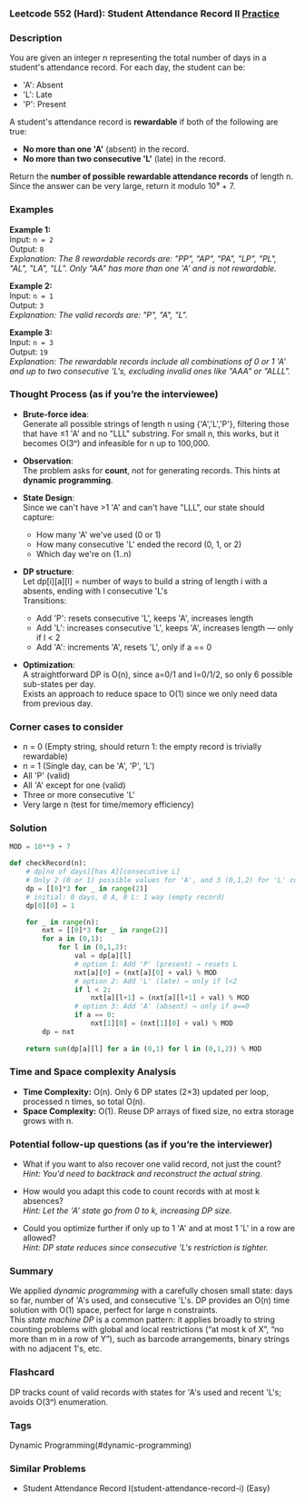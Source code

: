 ### Leetcode 552 (Hard): Student Attendance Record II [Practice](https://leetcode.com/problems/student-attendance-record-ii)

### Description  
You are given an integer n representing the total number of days in a student's attendance record. For each day, the student can be:
- 'A': Absent
- 'L': Late
- 'P': Present

A student's attendance record is **rewardable** if both of the following are true:
- **No more than one 'A'** (absent) in the record.
- **No more than two consecutive 'L'** (late) in the record.

Return the **number of possible rewardable attendance records** of length n. Since the answer can be very large, return it modulo 10⁹ + 7.

### Examples  

**Example 1:**  
Input: `n = 2`  
Output: `8`  
*Explanation: The 8 rewardable records are: "PP", "AP", "PA", "LP", "PL", "AL", "LA", "LL". Only "AA" has more than one 'A' and is not rewardable.*

**Example 2:**  
Input: `n = 1`  
Output: `3`  
*Explanation: The valid records are: "P", "A", "L".*

**Example 3:**  
Input: `n = 3`  
Output: `19`  
*Explanation: The rewardable records include all combinations of 0 or 1 'A' and up to two consecutive 'L's, excluding invalid ones like "AAA" or "ALLL".*

### Thought Process (as if you’re the interviewee)  
- **Brute-force idea**:  
  Generate all possible strings of length n using {'A','L','P'}, filtering those that have ≤1 'A' and no "LLL" substring. For small n, this works, but it becomes O(3ⁿ) and infeasible for n up to 100,000.

- **Observation**:  
  The problem asks for **count**, not for generating records. This hints at **dynamic programming**.

- **State Design**:  
  Since we can't have >1 'A' and can't have "LLL", our state should capture:
  - How many 'A' we've used (0 or 1)
  - How many consecutive 'L' ended the record (0, 1, or 2)
  - Which day we're on (1..n)

- **DP structure**:  
  Let dp[i][a][l] = number of ways to build a string of length i with a absents, ending with l consecutive 'L's  
  Transitions:
  - Add 'P': resets consecutive 'L', keeps 'A', increases length
  - Add 'L': increases consecutive 'L', keeps 'A', increases length — only if l < 2
  - Add 'A': increments 'A', resets 'L', only if a == 0

- **Optimization**:  
  A straightforward DP is O(n), since a=0/1 and l=0/1/2, so only 6 possible sub-states per day.  
  Exists an approach to reduce space to O(1) since we only need data from previous day.

### Corner cases to consider  
- n = 0 (Empty string, should return 1: the empty record is trivially rewardable)
- n = 1 (Single day, can be 'A', 'P', 'L')
- All 'P' (valid)
- All 'A' except for one (valid)
- Three or more consecutive 'L'
- Very large n (test for time/memory efficiency)

### Solution

```python
MOD = 10**9 + 7

def checkRecord(n):
    # dp[no of days][has A][consecutive L]
    # Only 2 (0 or 1) possible values for 'A', and 3 (0,1,2) for 'L' count
    dp = [[0]*3 for _ in range(2)]
    # initial: 0 days, 0 A, 0 L: 1 way (empty record)
    dp[0][0] = 1

    for _ in range(n):
        nxt = [[0]*3 for _ in range(2)]
        for a in (0,1):
            for l in (0,1,2):
                val = dp[a][l]
                # option 1: Add 'P' (present) → resets L
                nxt[a][0] = (nxt[a][0] + val) % MOD
                # option 2: Add 'L' (late) → only if l<2
                if l < 2:
                    nxt[a][l+1] = (nxt[a][l+1] + val) % MOD
                # option 3: Add 'A' (absent) → only if a==0
                if a == 0:
                    nxt[1][0] = (nxt[1][0] + val) % MOD
        dp = nxt
    
    return sum(dp[a][l] for a in (0,1) for l in (0,1,2)) % MOD
```

### Time and Space complexity Analysis  

- **Time Complexity:** O(n). Only 6 DP states (2×3) updated per loop, processed n times, so total O(n).
- **Space Complexity:** O(1). Reuse DP arrays of fixed size, no extra storage grows with n.

### Potential follow-up questions (as if you’re the interviewer)  

- What if you want to also recover one valid record, not just the count?  
  *Hint: You'd need to backtrack and reconstruct the actual string.*

- How would you adapt this code to count records with at most k absences?  
  *Hint: Let the 'A' state go from 0 to k, increasing DP size.*

- Could you optimize further if only up to 1 'A' and at most 1 'L' in a row are allowed?  
  *Hint: DP state reduces since consecutive 'L's restriction is tighter.*

### Summary
We applied *dynamic programming* with a carefully chosen small state: days so far, number of 'A's used, and consecutive 'L's.
DP provides an O(n) time solution with O(1) space, perfect for large n constraints.  
This *state machine DP* is a common pattern: it applies broadly to string counting problems with global and local restrictions (“at most k of X”, “no more than m in a row of Y”), such as barcode arrangements, binary strings with no adjacent 1's, etc.


### Flashcard
DP tracks count of valid records with states for 'A's used and recent 'L's; avoids O(3ⁿ) enumeration.

### Tags
Dynamic Programming(#dynamic-programming)

### Similar Problems
- Student Attendance Record I(student-attendance-record-i) (Easy)